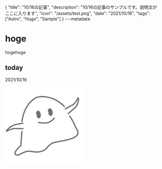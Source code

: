 {
  "title": "10/16の記事",
  "description": "10/16の記事のサンプルです。説明文がここに入ります",
  "icon": "/assets/test.png",
  "date": "2021/10/16",
  "tags": ["Astro", "Hugo", "Sample"]
}
---metadata

# hoge
hogehoge

## today
2021/10/16

![img](/assets/test.png)